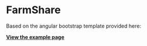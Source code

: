 # FarmShare

Based on the angular bootstrap template provided here:

**[ View the example page](http://jeremymorgan.github.io/Angular-Kickstart/#/)**
